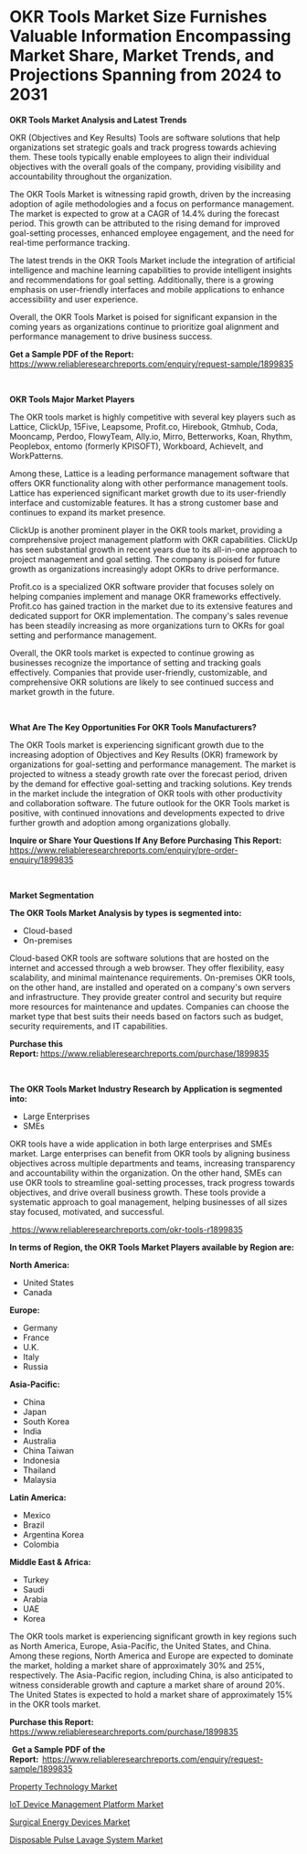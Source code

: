 <p><h1>OKR Tools Market Size Furnishes Valuable Information Encompassing Market Share, Market Trends, and Projections Spanning from 2024 to 2031</h1></p><p><strong>OKR Tools Market Analysis and Latest Trends</strong></p>
<p><p>OKR (Objectives and Key Results) Tools are software solutions that help organizations set strategic goals and track progress towards achieving them. These tools typically enable employees to align their individual objectives with the overall goals of the company, providing visibility and accountability throughout the organization.</p><p>The OKR Tools Market is witnessing rapid growth, driven by the increasing adoption of agile methodologies and a focus on performance management. The market is expected to grow at a CAGR of 14.4% during the forecast period. This growth can be attributed to the rising demand for improved goal-setting processes, enhanced employee engagement, and the need for real-time performance tracking.</p><p>The latest trends in the OKR Tools Market include the integration of artificial intelligence and machine learning capabilities to provide intelligent insights and recommendations for goal setting. Additionally, there is a growing emphasis on user-friendly interfaces and mobile applications to enhance accessibility and user experience.</p><p>Overall, the OKR Tools Market is poised for significant expansion in the coming years as organizations continue to prioritize goal alignment and performance management to drive business success.</p></p>
<p><strong>Get a Sample PDF of the Report:&nbsp;</strong> <a href="https://www.reliableresearchreports.com/enquiry/request-sample/1899835">https://www.reliableresearchreports.com/enquiry/request-sample/1899835</a></p>
<p>&nbsp;</p>
<p><strong>OKR Tools Major Market Players</strong></p>
<p><p>The OKR tools market is highly competitive with several key players such as Lattice, ClickUp, 15Five, Leapsome, Profit.co, Hirebook, Gtmhub, Coda, Mooncamp, Perdoo, FlowyTeam, Ally.io, Mirro, Betterworks, Koan, Rhythm, Peoplebox, entomo (formerly KPISOFT), Workboard, AchieveIt, and WorkPatterns.</p><p>Among these, Lattice is a leading performance management software that offers OKR functionality along with other performance management tools. Lattice has experienced significant market growth due to its user-friendly interface and customizable features. It has a strong customer base and continues to expand its market presence.</p><p>ClickUp is another prominent player in the OKR tools market, providing a comprehensive project management platform with OKR capabilities. ClickUp has seen substantial growth in recent years due to its all-in-one approach to project management and goal setting. The company is poised for future growth as organizations increasingly adopt OKRs to drive performance.</p><p>Profit.co is a specialized OKR software provider that focuses solely on helping companies implement and manage OKR frameworks effectively. Profit.co has gained traction in the market due to its extensive features and dedicated support for OKR implementation. The company's sales revenue has been steadily increasing as more organizations turn to OKRs for goal setting and performance management.</p><p>Overall, the OKR tools market is expected to continue growing as businesses recognize the importance of setting and tracking goals effectively. Companies that provide user-friendly, customizable, and comprehensive OKR solutions are likely to see continued success and market growth in the future.</p></p>
<p>&nbsp;</p>
<p><strong>What Are The Key Opportunities For OKR Tools Manufacturers?</strong></p>
<p><p>The OKR Tools market is experiencing significant growth due to the increasing adoption of Objectives and Key Results (OKR) framework by organizations for goal-setting and performance management. The market is projected to witness a steady growth rate over the forecast period, driven by the demand for effective goal-setting and tracking solutions. Key trends in the market include the integration of OKR tools with other productivity and collaboration software. The future outlook for the OKR Tools market is positive, with continued innovations and developments expected to drive further growth and adoption among organizations globally.</p></p>
<p><strong>Inquire or Share Your Questions If Any Before Purchasing This Report:</strong> <a href="https://www.reliableresearchreports.com/enquiry/pre-order-enquiry/1899835">https://www.reliableresearchreports.com/enquiry/pre-order-enquiry/1899835</a></p>
<p>&nbsp;</p>
<p><strong>Market Segmentation</strong></p>
<p><strong>The OKR Tools Market Analysis by types is segmented into:</strong></p>
<p><ul><li>Cloud-based</li><li>On-premises</li></ul></p>
<p><p>Cloud-based OKR tools are software solutions that are hosted on the internet and accessed through a web browser. They offer flexibility, easy scalability, and minimal maintenance requirements. On-premises OKR tools, on the other hand, are installed and operated on a company's own servers and infrastructure. They provide greater control and security but require more resources for maintenance and updates. Companies can choose the market type that best suits their needs based on factors such as budget, security requirements, and IT capabilities.</p></p>
<p><strong>Purchase this Report:&nbsp;</strong><a href="https://www.reliableresearchreports.com/purchase/1899835">https://www.reliableresearchreports.com/purchase/1899835</a></p>
<p>&nbsp;</p>
<p><strong>The OKR Tools Market Industry Research by Application is segmented into:</strong></p>
<p><ul><li>Large Enterprises</li><li>SMEs</li></ul></p>
<p><p>OKR tools have a wide application in both large enterprises and SMEs market. Large enterprises can benefit from OKR tools by aligning business objectives across multiple departments and teams, increasing transparency and accountability within the organization. On the other hand, SMEs can use OKR tools to streamline goal-setting processes, track progress towards objectives, and drive overall business growth. These tools provide a systematic approach to goal management, helping businesses of all sizes stay focused, motivated, and successful.</p></p>
<p><a href="https://www.reliableresearchreports.com/okr-tools-r1899835">&nbsp;https://www.reliableresearchreports.com/okr-tools-r1899835</a></p>
<p><strong>In terms of Region, the OKR Tools Market Players available by Region are:</strong></p>
<p>
    <p> <strong> North America: </strong>
        <ul>
            <li>United States</li>
            <li>Canada</li>
        </ul>
        </p> 
    <p> <strong> Europe: </strong>
        <ul>
            <li>Germany</li>
            <li>France</li>
            <li>U.K.</li>
            <li>Italy</li>
            <li>Russia</li>
        </ul>
        </p> 
    <p> <strong> Asia-Pacific: </strong>
        <ul>
            <li>China</li>
            <li>Japan</li>
            <li>South Korea</li>
            <li>India</li>
            <li>Australia</li>
            <li>China Taiwan</li>
            <li>Indonesia</li>
            <li>Thailand</li>
            <li>Malaysia</li>
        </ul>
        </p> 
    <p> <strong> Latin America: </strong>
        <ul>
            <li>Mexico</li>
            <li>Brazil</li>
            <li>Argentina Korea</li>
            <li>Colombia</li>
        </ul>
        </p> 
    <p> <strong> Middle East & Africa: </strong>
        <ul>
            <li>Turkey</li>
            <li>Saudi</li>
            <li>Arabia</li>
            <li>UAE</li>
            <li>Korea</li>
        </ul>
    </p>
    </p>
<p><p>The OKR tools market is experiencing significant growth in key regions such as North America, Europe, Asia-Pacific, the United States, and China. Among these regions, North America and Europe are expected to dominate the market, holding a market share of approximately 30% and 25%, respectively. The Asia-Pacific region, including China, is also anticipated to witness considerable growth and capture a market share of around 20%. The United States is expected to hold a market share of approximately 15% in the OKR tools market.</p></p>
<p><strong>Purchase this Report: </strong><a href="https://www.reliableresearchreports.com/purchase/1899835">https://www.reliableresearchreports.com/purchase/1899835</a></p>
<p>&nbsp;<strong>Get a Sample PDF of the Report:&nbsp;&nbsp;</strong><a href="https://www.reliableresearchreports.com/enquiry/request-sample/1899835">https://www.reliableresearchreports.com/enquiry/request-sample/1899835</a></p>
<p><strong></strong></p>
<p><p><a href="https://github.com/nathandecarvalho/Market-Research-Report-List-4/blob/main/property-technology-market.md">Property Technology Market</a></p><p><a href="https://github.com/julyju69/Market-Research-Report-List-4/blob/main/iot-device-management-platform-market.md">IoT Device Management Platform Market</a></p><p><a href="https://www.linkedin.com/pulse/navigating-global-surgical-energy-devices-market-landscape-2pmec">Surgical Energy Devices Market</a></p><p><a href="https://www.linkedin.com/pulse/disposable-pulse-lavage-system-market-global-share-ranking-overall-prhjc">Disposable Pulse Lavage System Market</a></p></p>